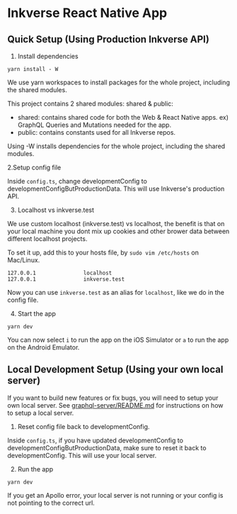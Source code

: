 # Inkverse React Native App

## Quick Setup (Using Production Inkverse API)

1. Install dependencies

```
yarn install - W
```

We use yarn workspaces to install packages for the whole project, including the shared modules.

This project contains 2 shared modules: shared & public:
- shared: contains shared code for both the Web & React Native apps. ex) GraphQL Queries and Mutations needed for the app.
- public: contains constants used for all Inkverse repos.

Using -W installs dependencies for the whole project, including the shared modules.

2.Setup config file

Inside `config.ts`, change developmentConfig to developmentConfigButProductionData. This will use Inkverse's production API.

3. Localhost vs inkverse.test

We use custom localhost (inkverse.test) vs localhost, the benefit is that on your local machine you dont mix up cookies and other brower data between different localhost projects.

To set it up, add this to your hosts file, by `sudo vim /etc/hosts` on Mac/Linux.

```
127.0.0.1               localhost
127.0.0.1               inkverse.test
```

Now you can use `inkverse.test` as an alias for `localhost`, like we do in the config file.

4. Start the app

```
yarn dev
```

You can now select `i` to run the app on the iOS Simulator or `a` to run the app on the Android Emulator.

## Local Development Setup (Using your own local server)

If you want to build new features or fix bugs, you will need to setup your own local server. See [graphql-server/README.md](https://github.com/taddyorg/inkverse-graphql-server) for instructions on how to setup a local server.

1. Reset config file back to developmentConfig.

Inside `config.ts`, if you have updated developmentConfig to developmentConfigButProductionData, make sure to reset it back to developmentConfig. This will use your local server.

2. Run the app

```
yarn dev
```

If you get an Apollo error, your local server is not running or your config is not pointing to the correct url.